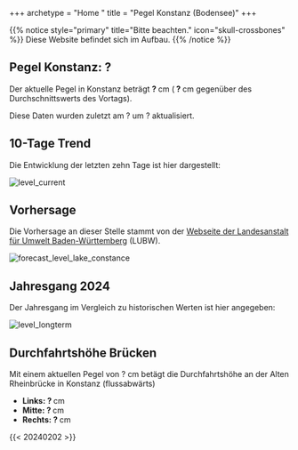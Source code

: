 +++
archetype = "Home "
title = "Pegel Konstanz (Bodensee)"
+++

{{% notice style="primary" title="Bitte beachten." icon="skull-crossbones" %}}
Diese Website befindet sich im Aufbau.
{{% /notice %}}

<h2>Pegel Konstanz: <span id=website_current_level_head> ? </span></h2>

Der aktuelle Pegel in Konstanz beträgt <b><span id=website_current_level> ? </span></b> cm (<b><span id=website_change_vs_yesterday> ? </span></b> cm gegenüber des Durchschnittswerts des Vortags).

Diese Daten wurden zuletzt am <span id=website_mostrecent_date> ? </span> um <span id=website_mostrecent_time> ? </span> aktualisiert.



## 10-Tage Trend

Die Entwicklung der letzten zehn Tage ist hier dargestellt:

![level_current](https://pegel-konstanz-for-website.s3.eu-central-1.amazonaws.com/graph/DE/current_DE.png)


## Vorhersage

Die Vorhersage an dieser Stelle stammt von der [Webseite der Landesanstalt für Umwelt Baden-Württemberg](https://www.hvz.baden-wuerttemberg.de/pegel.html?id=00007) (LUBW).

![forecast_level_lake_constance](https://www.hvz.baden-wuerttemberg.de/gifs/00007-2001.GIF)


## Jahresgang 2024

Der Jahresgang im Vergleich zu historischen Werten ist hier angegeben:

![level_longterm](https://pegel-konstanz-for-website.s3.eu-central-1.amazonaws.com/graph/DE/longterm_DE.png)


## Durchfahrtshöhe Brücken

Mit einem aktuellen Pegel von <span id=website_current_level_bridge> ? </span> cm betägt die Durchfahrtshöhe an der Alten Rheinbrücke in Konstanz (flussabwärts)

<ul>
  <li><b>Links: <span id=website_bridge_kn_left> ? </span></b> cm</li>
  <li><b>Mitte: <span id=website_bridge_kn_center> ? </span></b> cm</li>
  <li><b>Rechts: <span id=website_bridge_kn_right> ? </span></b> cm</li>
</ul>


{{< 20240202 >}} 